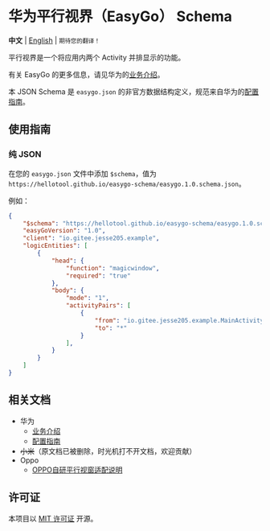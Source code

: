 # 华为平行视界（EasyGo） Schema

**中文** |
[English](README.md) |
<small>期待您的翻译！</small>

平行视界是一个将应用内两个 Activity 并排显示的功能。

有关 EasyGo 的更多信息，请见华为的[业务介绍][huawei easygo introduction]。

本 JSON Schema 是 `easygo.json` 的非官方数据结构定义，规范来自华为的[配置指南][huawei easygo config introduction]。

## 使用指南

### 纯 JSON

在您的 `easygo.json` 文件中添加 `$schema`，值为 `https://hellotool.github.io/easygo-schema/easygo.1.0.schema.json`。

例如：

```json
{
    "$schema": "https://hellotool.github.io/easygo-schema/easygo.1.0.schema.json",
    "easyGoVersion": "1.0",
    "client": "io.gitee.jesse205.example",
    "logicEntities": [
        {
            "head": {
                "function": "magicwindow",
                "required": "true"
            },
            "body": {
                "mode": "1",
                "activityPairs": [
                    {
                        "from": "io.gitee.jesse205.example.MainActivity",
                        "to": "*"
                    }
                ],
            }
        }
    ]
}
```

## 相关文档

- 华为
  - [业务介绍][huawei easygo introduction]
  - [配置指南][huawei easygo config introduction]
- ~~小米~~（原文档已被删除，时光机打不开文档，欢迎贡献）
- Oppo
  - [OPPO自研平行视窗适配说明][oppo easygo guide]

## 许可证

本项目以 [MIT 许可证](LICENSE) 开源。

[huawei easygo introduction]: https://developer.huawei.com/consumer/cn/doc/HMSCore-Guides/introduction-0000001051507626
[huawei easygo config introduction]: https://developer.huawei.com/consumer/cn/doc/HMSCore-Guides/config-introduction-0000001054270212
[oppo easygo guide]: https://open.oppomobile.com/documentation/page/info?id=11127
